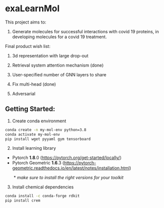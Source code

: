 # exaLearnMol

This project aims to:

1. Generate molecules for successful interactions with covid 19 proteins, in developing molecules for a covid 19 treatment.

Final product wish list:

1. 3d representation with large drop-out

2. Retrieval system attention mechanism (done)

3. User-specified number of GNN layers to share

4. Fix multi-head (done)

5. Adversarial

## Getting Started:
1. Create conda environment
```bash
conda create -n my-mol-env python=3.8
conda activate my-mol-env
pip install wget pyyaml gym tensorboard
```
2. Install learning library
- Pytorch **1.8**.0 (https://pytorch.org/get-started/locally/)
- Pytorch Geometric **1.6**.3 (https://pytorch-geometric.readthedocs.io/en/latest/notes/installation.html)

  \* *make sure to install the right versions for your toolkit*

3. Install chemical dependencies
```bash
conda install -c conda-forge rdkit
pip install crem
```

